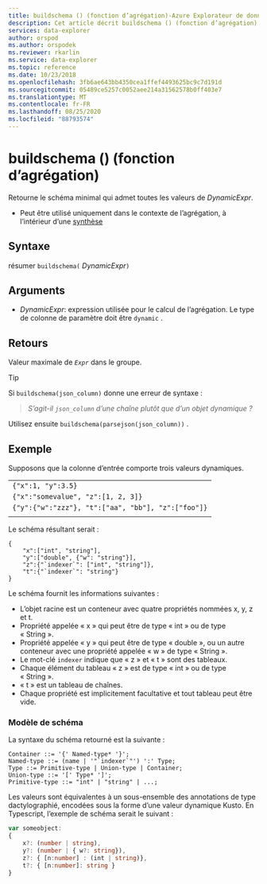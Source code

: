 ```yaml
---
title: buildschema () (fonction d’agrégation)-Azure Explorateur de données
description: Cet article décrit buildschema () (fonction d’agrégation) dans Azure Explorateur de données.
services: data-explorer
author: orspod
ms.author: orspodek
ms.reviewer: rkarlin
ms.service: data-explorer
ms.topic: reference
ms.date: 10/23/2018
ms.openlocfilehash: 3fb6ae643bb4350cea1ffef4493625bc9c7d191d
ms.sourcegitcommit: 05489ce5257c0052aee214a31562578b0ff403e7
ms.translationtype: MT
ms.contentlocale: fr-FR
ms.lasthandoff: 08/25/2020
ms.locfileid: "88793574"
---
```

# <a name="buildschema-aggregation-function"></a>buildschema () (fonction d’agrégation)

Retourne le schéma minimal qui admet toutes les valeurs de *DynamicExpr*.

* Peut être utilisé uniquement dans le contexte de l’agrégation, à l’intérieur d’une [synthèse](summarizeoperator.md)

## <a name="syntax"></a>Syntaxe

résumer `buildschema(` *DynamicExpr*`)`

## <a name="arguments"></a>Arguments

* *DynamicExpr*: expression utilisée pour le calcul de l’agrégation. Le type de colonne de paramètre doit être `dynamic` . 

## <a name="returns"></a>Retours

Valeur maximale de *`Expr`* dans le groupe.

> [!TIP] 
> Si `buildschema(json_column)` donne une erreur de syntaxe :
>
> > *S’agit-il `json_column` d’une chaîne plutôt que d’un objet dynamique ?*
>
> Utilisez ensuite `buildschema(parsejson(json_column))` .

## <a name="example"></a>Exemple

Supposons que la colonne d’entrée comporte trois valeurs dynamiques.

||
|---|
|`{"x":1, "y":3.5}`|
|`{"x":"somevalue", "z":[1, 2, 3]}`|
|`{"y":{"w":"zzz"}, "t":["aa", "bb"], "z":["foo"]}`|
||

Le schéma résultant serait :

```kusto
{ 
    "x":["int", "string"],
    "y":["double", {"w": "string"}],
    "z":{"`indexer`": ["int", "string"]},
    "t":{"`indexer`": "string"}
}
```

Le schéma fournit les informations suivantes :

* L’objet racine est un conteneur avec quatre propriétés nommées x, y, z et t.
* Propriété appelée « x » qui peut être de type « int » ou de type « String ».
* Propriété appelée « y » qui peut être de type « double », ou un autre conteneur avec une propriété appelée « w » de type « String ».
* Le mot-clé ``indexer`` indique que « z » et « t » sont des tableaux.
* Chaque élément du tableau « z » est de type « int » ou de type « String ».
* « t » est un tableau de chaînes.
* Chaque propriété est implicitement facultative et tout tableau peut être vide.

### <a name="schema-model"></a>Modèle de schéma

La syntaxe du schéma retourné est la suivante :

```output
Container ::= '{' Named-type* '}';
Named-type ::= (name | '"`indexer`"') ':' Type;
Type ::= Primitive-type | Union-type | Container;
Union-type ::= '[' Type* ']';
Primitive-type ::= "int" | "string" | ...;
```

Les valeurs sont équivalentes à un sous-ensemble des annotations de type dactylographié, encodées sous la forme d’une valeur dynamique Kusto. En Typescript, l’exemple de schéma serait le suivant :

```typescript
var someobject: 
{
    x?: (number | string),
    y?: (number | { w?: string}),
    z?: { [n:number] : (int | string)},
    t?: { [n:number]: string }
}
```

